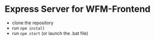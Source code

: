 # Express Server for WFM-Frontend
- clone the repository
- run `npm install`
- run `npm start` (or launch the .bat file)
